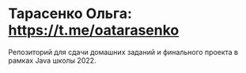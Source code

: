 # Тарасенко Ольга: https://t.me/oatarasenko
Репозиторий для сдачи домашних заданий и финального проекта в рамках Java школы 2022.
